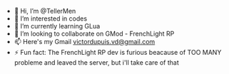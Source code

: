 - 👋 Hi, I’m @TellerMen
- 👀 I’m interested in codes
- 🌱 I’m currently learning GLua
- 💞️ I’m looking to collaborate on GMod - FrenchLight RP
- 📫 Here's my Gmail victordupuis.vd@gmail.com
- ⚡ Fun fact: The FrenchLight RP dev is furious beacause of TOO MANY probleme and leaved the server, but i'll take care of that
